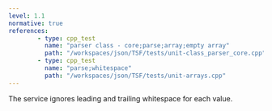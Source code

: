 ```yaml
---
level: 1.1
normative: true
references:
        - type: cpp_test
          name: "parser class - core;parse;array;empty array"
          path: "/workspaces/json/TSF/tests/unit-class_parser_core.cpp"
        - type: cpp_test
          name: "parse;whitespace"
          path: "/workspaces/json/TSF/tests/unit-arrays.cpp"
---
```


The service ignores leading and trailing whitespace for each value.
